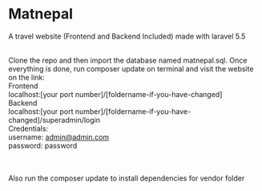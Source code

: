 # Matnepal
A travel website (Frontend and Backend Included) made with laravel 5.5 <br>

<br>Clone the repo and then import the database named matnepal.sql. Once everything is done, run composer update on terminal and visit the website on the link:
<br>
Frontend
<br>
localhost:[your port number]/[foldername-if-you-have-changed]
<br>
Backend<br>
localhost:[your port number]/[foldername-if-you-have-changed]/superadmin/login
<br>Credentials:
<br>username: admin@admin.com
<br>password: password

<br>
<br>
Also run the composer update to install dependencies for vendor folder


